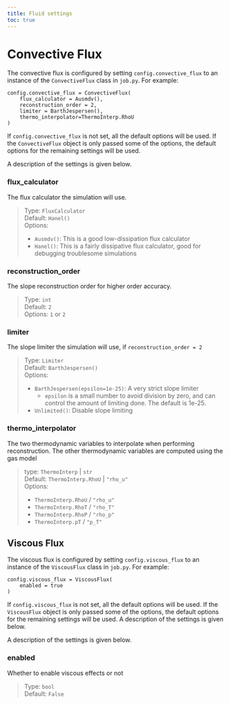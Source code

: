 ```yaml
---
title: Fluid settings
toc: true
---
```


# Convective Flux
The convective flux is configured by setting `config.convective_flux` to an instance of the `ConvectiveFlux` class in `job.py`.
For example:

```
config.convective_flux = ConvectiveFlux(
    flux_calculator = Ausmdv(),
    reconstruction_order = 2,
    limiter = BarthJespersen(),
    thermo_interpolator=ThermoInterp.RhoU
)
```
If `config.convective_flux` is not set, all the default options will be used.
If the `ConvectiveFlux` object is only passed some of the options, the default options for the remaining settings will be used.

A description of the settings is given below.

### flux_calculator
The flux calculator the simulation will use.

> Type: `FluxCalculator`\
> Default: `Hanel()`\
> Options:
>  + `Ausmdv()`: This is a good low-dissipation flux calculator
>  + `Hanel()`: This is a fairly dissipative flux calculator, good for debugging troublesome simulations

### reconstruction_order
The slope reconstruction order for higher order accuracy.

> Type: `int`\
> Default: `2`\
> Options: `1` or `2`

### limiter
The slope limiter the simulation will use, if `reconstruction_order = 2`

> Type: `Limiter`\
> Default: `BarthJespersen()`\
> Options:
>  + `BarthJespersen(epsilon=1e-25)`: A very strict slope limiter
>    + `epsilon` is a small number to avoid division by zero, and can control the amount of limiting done. The default is 1e-25.
>  + `Unlimited()`: Disable slope limiting

### thermo_interpolator
The two thermodynamic variables to interpolate when performing reconstruction.
The other thermodynamic variables are computed using the gas model

> type: `ThermoInterp` | `str`\
> Default: `ThermoInterp.RhoU` | `"rho_u"`\
> Options:
>  + `ThermoInterp.RhoU` / `"rho_u"`
>  + `ThermoInterp.RhoT` / `"rho_T"`
>  + `ThermoInterp.RhoP` / `"rho_p"`
>  + `ThermoInterp.pT` / `"p_T"`

## Viscous Flux
The viscous flux is configured by setting `config.viscous_flux` to an instance of the `ViscousFlux` class in `job.py`.
For example:
```
config.viscous_flux = ViscousFlux(
    enabled = true
)
```
If `config.viscous_flux` is not set, all the default options will be used.
If the `ViscousFlux` object is only passed some of the options, the default options for the remaining settings will be used.
A description of the settings is given below.

A description of the settings is given below.

### enabled
Whether to enable viscous effects or not

> Type: `bool`\
> Default: `False`

